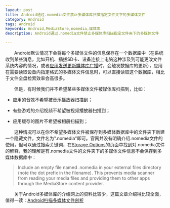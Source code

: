 ```yaml
---
layout: post
title: Android通过.nomedia文件禁止多媒体库扫描指定文件夹下的多媒体文件
category: Android
tags: Android
keywords: Android,MediaStore,nomedia,媒体库
description: Android通过.nomedia文件禁止多媒体库扫描指定文件夹下的多媒体文件

---
```


&emsp;&emsp;Android默认情况下会将每个多媒体文件的信息保存在一个数据库中（在系统收到某些消息，比如开机、插拔SD卡、设备连接上电脑这种涉及到可能更改文件系统内容的情况，或者[应用发送更新媒体库广播](http://zmywly8866.github.io/2015/03/28/user-toast-scan-mediafile.html)时，会触发数据库的更新），应用在需要读取设备内指定格式的多媒体文件信息时，可以直接读取这个数据库，相比于文件全盘检索效率会高很多。

&emsp;&emsp;但是，有时候我们并不希望某些多媒体文件被媒体库扫描到，比如：

- 应用的音效不希望被音乐播放器扫描到；

- 有些游戏的介绍视频不希望被视频播放器扫描到；

- 应用缓存的图片不希望被相册扫描到；

&emsp;&emsp;这种情况可以在你不希望多媒体文件被保存到多媒体数据库中的文件夹下新建一个隐藏文件，文件名为".nomedia"即可。官网并没有明确介绍.nomedia文件的使用，但可以通过搜索关键词，在[Storage Options](http://developer.android.com/intl/zh-cn/guide/topics/data/data-storage.html)的页面中找到对.nomedia文件的解释，我的理解是有.nomedia文件的文件夹下的多媒体文件信息不会保存到多媒体数据库中：

>	Include an empty file named .nomedia in your external files directory (note the dot prefix in the filename). This prevents media scanner from reading your media files and providing them to other apps through the MediaStore content provider. 

&emsp;&emsp;关于Android多媒体库的介绍网上的资料比较少，这篇文章介绍得比较全面，值得一读：[Android扫描多媒体文件剖析](http://droidyue.com/blog/2014/07/12/scan-media-files-in-android-chinese-edition/)
